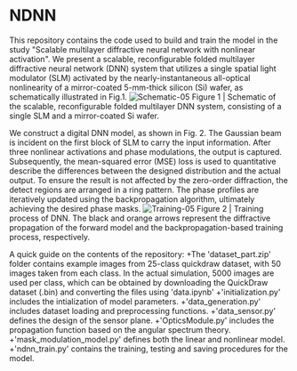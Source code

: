 # NDNN
This repository contains the code used to build and train the model in the study "Scalable multilayer diffractive neural network with nonlinear activation". We present a scalable, reconfigurable folded multilayer diffractive neural network (DNN) system that utilizes a single spatial light modulator (SLM) activated by the nearly-instantaneous all-optical nonlinearity of a mirror-coated 5-mm-thick silicon (Si) wafer, as schematically illustrated in Fig.1.
![Schematic-05](https://github.com/user-attachments/assets/d30742d7-3938-4abc-aef3-df1da8f2e339)
Figure 1 | Schematic of the scalable, reconfigurable folded multilayer DNN system, consisting of a single SLM and a mirror-coated Si wafer.

We construct a digital DNN model, as shown in Fig. 2. The Gaussian beam is incident on the first block of SLM to carry the input information. After three nonlinear activations and phase modulations, the output is captured. Subsequently, the mean-squared error (MSE) loss is used to quantitative describe the differences between the designed distribution and the actual output. To ensure the result is not affected by the zero-order diffraction, the detect regions are arranged in a ring pattern. The phase profiles are iteratively updated using the backpropagation algorithm, ultimately achieving the desired phase masks.
![Training-05](https://github.com/user-attachments/assets/00ad6f64-4328-4daa-99d1-da6335d13a69)
Figure 2 | Training process of DNN. The black and orange arrows represent the diffractive propagation of the forward model and the backpropagation-based training process, respectively.

A quick guide on the contents of the repository:
+The 'dataset_part.zip' folder contains example images from 25-class quickdraw dataset, with 50 images taken from each class. In the actual simulation, 5000 images are used per class, which can be obtained by downloading the QuickDraw dataset (.bin) and converting the files using 'data.ipynb'
+'initialization.py' includes the intialization of model parameters.
+'data_generation.py' includes dataset loading and preprocessing functions.
+'data_sensor.py' defines the design of the sensor plane.
+'OpticsModule.py' includes the propagation function based on the angular spectrum theory.
+'mask_modulation_model.py' defines both the linear and nonlinear model.
+'ndnn_train.py' contains the training, testing and saving procedures for the model.

